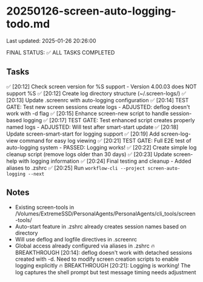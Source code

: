 # 20250126-screen-auto-logging-todo.md
Last updated: 2025-01-26 20:26:00

FINAL STATUS: ✅ ALL TASKS COMPLETED

## Tasks
✅ [20:12] Check screen version for %S support - Version 4.00.03 does NOT support %S
✅ [20:12] Create log directory structure (~/.screen-logs/)
✅ [20:13] Update .screenrc with auto-logging configuration
✅ [20:14] TEST GATE: Test new screen sessions create logs - ADJUSTED: deflog doesn't work with -d flag
✅ [20:15] Enhance screen-new script to handle session-based logging
✅ [20:17] TEST GATE: Test enhanced script creates properly named logs - ADJUSTED: Will test after smart-start update
✅ [20:18] Update screen-smart-start for logging support
✅ [20:19] Add screen-log-view command for easy log viewing
✅ [20:21] TEST GATE: Full E2E test of auto-logging system - PASSED: Logging works!
✅ [20:22] Create simple log cleanup script (remove logs older than 30 days)
✅ [20:23] Update screen-help with logging information
✅ [20:24] Final testing and cleanup - Added aliases to .zshrc
✅ [20:25] Run `workflow-cli --project screen-auto-logging --next`

## Notes
- Existing screen-tools in /Volumes/ExtremeSSD/PersonalAgents/PersonalAgents/cli_tools/screen-tools/
- Auto-start feature in .zshrc already creates session names based on directory
- Will use deflog and logfile directives in .screenrc
- Global access already configured via aliases in .zshrc
🔥 BREAKTHROUGH [20:14]: deflog doesn't work with detached sessions created with -d. Need to modify screen creation scripts to enable logging explicitly
🔥 BREAKTHROUGH [20:21]: Logging is working! The log captures the shell prompt but test message timing needs adjustment